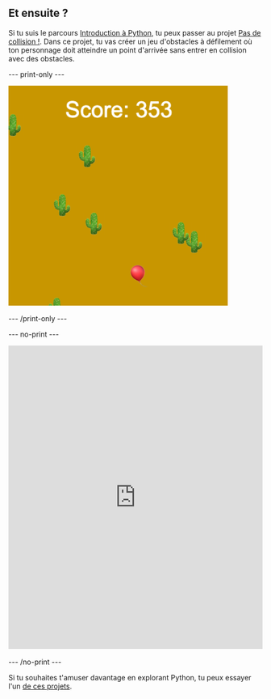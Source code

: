 ## Et ensuite ?

Si tu suis le parcours [Introduction à Python](https://projects.raspberrypi.org/en/raspberrypi/python-intro), tu peux passer au projet [Pas de collision !](https://projects.raspberrypi.org/en/projects/dont-collide). Dans ce projet, tu vas créer un jeu d'obstacles à défilement où ton personnage doit atteindre un point d'arrivée sans entrer en collision avec des obstacles.

--- print-only ---

![Un exemple de création du projet Pas de collision ! montrant un ballon flottant dans un désert avec des cactus](images/dont-collide.png)

--- /print-only ---

--- no-print ---

<iframe src="https://trinket.io/embed/python/974800f4ef?outputOnly=true&start=result" width="100%" height="600" frameborder="0" marginwidth="0" marginheight="0" allowfullscreen></iframe>


--- /no-print ---

Si tu souhaites t'amuser davantage en explorant Python, tu peux essayer l'un [de ces projets](https://projects.raspberrypi.org/en/projects?software%5B%5D=python).
